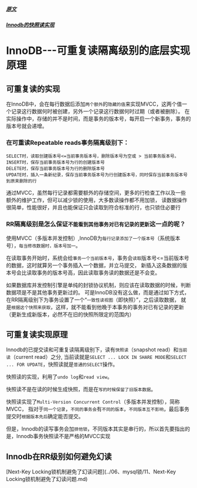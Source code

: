 
##### [原文](https://blog.csdn.net/chuixue24/article/details/86536372)

##### [Innodb的快照读实现](https://htchz.cc/3647734067.html)

# InnoDB---可重复读隔离级别的底层实现原理

## 可重复读的实现

在InnoDB中，会在每行数据后添加`两个额外`的`隐藏的值`来实现MVCC，这两个值一个记录这行数据何时被创建，另外一个记录这行数据何时过期（或者被删除）。 
在实际操作中，存储的并不是时间，而是事务的版本号，每开启一个新事务，事务的版本号就会递增。 

### 在可重读Repeatable reads事务隔离级别下：
```
SELECT时，读取创建版本号<=当前事务版本号，删除版本号为空或 > 当前事务版本号。
INSERT时，保存当前事务版本号为行的创建版本号
DELETE时，保存当前事务版本号为行的删除版本号
UPDATE时，插入一条新纪录，保存当前事务版本号为行创建版本号，同时保存当前事务版本号到原来删除的行
```
通过MVCC，虽然每行记录都需要额外的存储空间，更多的行检查工作以及一些额外的维护工作，但可以减少锁的使用，大多数读操作都不用加锁，
读数据操作很简单，性能很好，并且也能保证只会读取到符合标准的行，也只锁住必要行



### RR隔离级别是怎么保证`不能看到其他事务对已有记录的更新`这一点的呢？

使用MVCC（多版本并发控制）,InnoDB为`每行记录添加了一个版本号`（系统版本号），`每当修改数据时，版本号加一`。
 
在读取事务开始时，系统会给`事务一个当前版本号`，事务会`读取`版本号<=当前版本号的数据，这时就算另一个事务插入一个数据，并立马提交，
新插入这条数据的版本号会比读取事务的版本号高，因此读取事务读的数据还是不会变。

 如果数据库并发控制引擎是单纯的封锁协议机制，则应该在读取数据的时候，判断数据项是不是其他事务更新过的。
 可是InnoDB没有这么做，而是通过如下方式，在RR隔离级别下为事务设置了一个“`一致性读视图`（即快照）”，之后读取数据，
 就是`根据这个快照来获取`，这样，就不能看到他晚于本事务的事务对已有记录的更新（更新生成新版本，必然不在旧的快照所限定的范围内）
    
## 可重复读实现原理

Innodb的已提交读和可重复读隔离级别下，读有`快照读`（snapshot read）和`当前读`（current read）之分,
当前读就是`SELECT ... LOCK IN SHARE MODE`和`SELECT ... FOR UPDATE`，快照读就是`普通的SELECT`操作。

快照读的实现，利用了`undo log`和`read view`。

快照读不是在读的时候生成快照，而是在`写的时候保留了旧版本数据`。

快照读实现了`Multi-Version Concurrent Control`（多版本并发控制），简称MVCC，
指对于`同一个记录`，`不同的事务会`有`不同的版本`，`不同版本互不影响`，最后事务提交时`根据版本先后`确定能否提交。

但是，Innodb的读写事务会加`排他锁`，不同版本其实是串行的，所以首先要指出的是，Innodb事务快照读不是严格的MVCC实现




## Innodb在RR级别如何避免幻读

[Next-Key Locking锁机制避免了幻读问题](../06、mysql锁/11、Next-Key Locking锁机制避免了幻读问题.md)